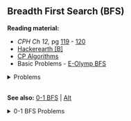## Breadth First Search (BFS)

**Reading material:**
* *CPH Ch 12,* pg [119](https://cses.fi/book/book.pdf#page=129) - [120](https://cses.fi/book/book.pdf#page=130)
* [Hackerearth [B]](https://www.hackerearth.com/practice/algorithms/graphs/breadth-first-search/tutorial/)
* [CP Algorithms](https://cp-algorithms.com/graph/breadth-first-search.html)
* Basic Problems - [E-Olymp BFS](https://www.e-olymp.com/en/contests/9208)

<details>
<summary>Problems</summary>
<ul>
    <li><a href="https://codeforces.com/contest/329/problem/B">CF 329 B</a></li>
    <li><a href="https://codeforces.com/problemset/problem/60/B">CF 60 B</a></li>
    <li><a href="https://codeforces.com/problemset/problem/131/D">CF 131 D</a></li>
    <li><a href="https://codeforces.com/problemset/problem/1321/D">CF 1321 D</a></li>
    <li><a href="https://codeforces.com/problemset/problem/769/C">CF 769 C</a></li>
    <li><a href="https://codeforces.com/problemset/problem/242/C">CF 242 C</a></li>
    <li><a href="https://codeforces.com/problemset/problem/1307/D">CF 1307 D</a></li>
    <li><a href="https://codeforces.com/problemset/problem/796/D">CF 796 D</a></li>
</ul>
</details>
<br/>

**See also:** [0-1 BFS](https://cp-algorithms.com/graph/01_bfs.html) | [Alt](https://codeforces.com/blog/entry/22276)

<details>
<summary>0-1 BFS Problems</summary>
<ul>
    <li><a href="https://www.codechef.com/problems/REVERSE">Codechef REVERSE</a></li>
    <li><a href="https://codeforces.com/contest/1063/problem/B">CF 1063 B</a></li>
    <li><a href="http://www.usaco.org/index.php?cpid=671&page=viewproblem2">USACO Lasers and Mirrors</a></li>
</ul>
</details>
